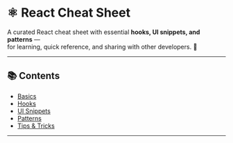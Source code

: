 # ⚛️ React Cheat Sheet

A curated React cheat sheet with essential **hooks, UI snippets, and patterns** —  
for learning, quick reference, and sharing with other developers. 🚀

---

## 📚 Contents
- [Basics](./basics.md)
- [Hooks](./hooks.md)
- [UI Snippets](./ui-snippets.md)
- [Patterns](./patterns.md)
- [Tips & Tricks](./tips.md)

---
